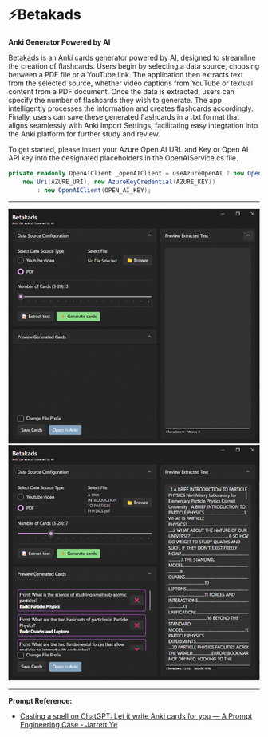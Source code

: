 # ⚡Betakads
**Anki Generator Powered by AI**

Betakads is an Anki cards generator powered by AI, designed to streamline the creation of flashcards. Users begin by selecting a data source, choosing between a PDF file or a YouTube link. The application then extracts text from the selected source, whether video captions from YouTube or textual content from a PDF document. Once the data is extracted, users can specify the number of flashcards they wish to generate. The app intelligently processes the information and creates flashcards accordingly. Finally, users can save these generated flashcards in a .txt format that aligns seamlessly with Anki Import Settings, facilitating easy integration into the Anki platform for further study and review. 

To get started, please insert your Azure Open AI URL and Key or Open AI API key into the designated placeholders in the OpenAIService.cs file.
```csharp
private readonly OpenAIClient _openAIClient = useAzureOpenAI ? new OpenAIClient(
    new Uri(AZURE_URI), new AzureKeyCredential(AZURE_KEY))
        : new OpenAIClient(OPEN_AI_KEY);
```

***
![betakads window-initial state](/Images/Betakads-Fluent1.png)
![betakads window-result](/Images/Betakads-Fluent2.png)
***
**Prompt Reference:**
- [Casting a spell on ChatGPT: Let it write Anki cards for you — A Prompt Engineering Case - Jarrett Ye](https://medium.com/@JarrettYe/casting-a-spell-on-chatgpt-let-it-write-anki-cards-for-you-a-prompt-engineering-case-fd7d577b9d94)
